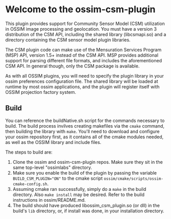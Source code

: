 # Welcome to the ossim-csm-plugin

This plugin provides support for Community Sensor Model (CSM) utilization in OSSIM image processing and geolocation. You must have a version 3 distribution of the CSM API, including the shared library (libcsmapi.so) and a directory containing the CSM sensor model plugin libraries.

The CSM plugin code can make use of the Mensuration Services Program (MSP) API, version 1.5+ instead of the CSM API. MSP provides additional support for parsing different file formats, and includes the aforementioned CSM API. In general though, only the CSM package is available.

As with all OSSIM plugins, you will need to specify the plugin library in your ossim preferences configuration file. The shared library will be loaded at runtime by most ossim applications, and the plugin will register itself with OSSIM projection factory system.

## Build

You can reference the buildNative.sh script for the commands necessary to build. The build process invilves creating makefiles via the `cmake` command, then building the library with `make`. You'll need to download and configure your ossim repository first, as it contains all of the cmake modules needed, as well as the OSSIM library and include files.

The steps to build are:
1. Clone the ossim and ossim-csm-plugin repos. Make sure they sit in the same top-level "ossimlabs" directory.
2. Make sure you enable the build of the plugin by passing the variable `BUILD_CSM_PLUGIN="ON"` to the cmake script `ossim/cmake/scripts/ossim-cmake-config.sh`. 
3. Assuming cmake ran successfully, simply do a `make` in the build directory. Also `make install` may be desired. Refer to the build instructions in ossim/README.md.
4. The build should have produced libossim_csm_plugin.so (or dll) in the build's `lib` directory, or, if install was done, in your installation directory.
```

